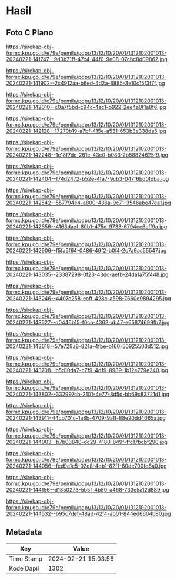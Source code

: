 # Hasil

## Foto C Plano

https://sirekap-obj-formc.kpu.go.id/e79e/pemilu/pdpr/13/12/10/20/01/1312102001013-20240221-141747--9d3b71ff-47c4-44f0-9e08-07cbc8d09862.jpg

https://sirekap-obj-formc.kpu.go.id/e79e/pemilu/pdpr/13/12/10/20/01/1312102001013-20240221-141902--2c4912aa-b6ed-4d2a-8885-3e10c15f3f7f.jpg

https://sirekap-obj-formc.kpu.go.id/e79e/pemilu/pdpr/13/12/10/20/01/1312102001013-20240221-142010--c0a7f5bd-c94c-4ac1-b922-2ee4a0f1a8f6.jpg

https://sirekap-obj-formc.kpu.go.id/e79e/pemilu/pdpr/13/12/10/20/01/1312102001013-20240221-142128--17270b19-a7bf-415e-a531-653b3e338da5.jpg

https://sirekap-obj-formc.kpu.go.id/e79e/pemilu/pdpr/13/12/10/20/01/1312102001013-20240221-142248--1c18f7de-261e-43c0-b083-2b58824625f9.jpg

https://sirekap-obj-formc.kpu.go.id/e79e/pemilu/pdpr/13/12/10/20/01/1312102001013-20240221-142404--f74d2472-b52e-4fa7-9cb3-047f6bd0fdba.jpg

https://sirekap-obj-formc.kpu.go.id/e79e/pemilu/pdpr/13/12/10/20/01/1312102001013-20240221-142542--557794e4-a800-436a-9c71-3546abe47ea1.jpg

https://sirekap-obj-formc.kpu.go.id/e79e/pemilu/pdpr/13/12/10/20/01/1312102001013-20240221-142656--4163daef-60b1-475d-9733-6794ec6cff9a.jpg

https://sirekap-obj-formc.kpu.go.id/e79e/pemilu/pdpr/13/12/10/20/01/1312102001013-20240221-142906--f5fa5f64-0486-49f2-b0f4-2c7a9ac55547.jpg

https://sirekap-obj-formc.kpu.go.id/e79e/pemilu/pdpr/13/12/10/20/01/1312102001013-20240221-143035--23387298-0f23-43dc-aefb-24da1a75f448.jpg

https://sirekap-obj-formc.kpu.go.id/e79e/pemilu/pdpr/13/12/10/20/01/1312102001013-20240221-143246--4407c258-ecff-428c-a598-7660e9894295.jpg

https://sirekap-obj-formc.kpu.go.id/e79e/pemilu/pdpr/13/12/10/20/01/1312102001013-20240221-143527--d0446b15-f0ca-4362-ab47-e65874699fb7.jpg

https://sirekap-obj-formc.kpu.go.id/e79e/pemilu/pdpr/13/12/10/20/01/1312102001013-20240221-143618--57e729a8-821a-4fbe-b160-50925503d512.jpg

https://sirekap-obj-formc.kpu.go.id/e79e/pemilu/pdpr/13/12/10/20/01/1312102001013-20240221-143708--b5d10da7-c7f9-4d19-8989-1b12e779e240.jpg

https://sirekap-obj-formc.kpu.go.id/e79e/pemilu/pdpr/13/12/10/20/01/1312102001013-20240221-143802--332997cb-2101-4e77-8d5d-bb69c83721d1.jpg

https://sirekap-obj-formc.kpu.go.id/e79e/pemilu/pdpr/13/12/10/20/01/1312102001013-20240221-143911--f4cb701c-1a8b-4709-9a1f-88e20dd4065a.jpg

https://sirekap-obj-formc.kpu.go.id/e79e/pemilu/pdpr/13/12/10/20/01/1312102001013-20240221-144003--b7b03840-dc29-4180-849f-ffc17bcbf290.jpg

https://sirekap-obj-formc.kpu.go.id/e79e/pemilu/pdpr/13/12/10/20/01/1312102001013-20240221-144056--fed9c1c5-02e8-4db1-82f1-80de700fd6a0.jpg

https://sirekap-obj-formc.kpu.go.id/e79e/pemilu/pdpr/13/12/10/20/01/1312102001013-20240221-144156--d1850273-5b5f-4b80-a468-733e5a12d889.jpg

https://sirekap-obj-formc.kpu.go.id/e79e/pemilu/pdpr/13/12/10/20/01/1312102001013-20240221-144532--b95c7def-48ad-42f4-ab01-844ed6604b80.jpg


## Metadata

| Key        | Value               |
| ---------- | ------------------- |
| Time Stamp | 2024-02-21 15:03:56 |
| Kode Dapil | 1302                |



